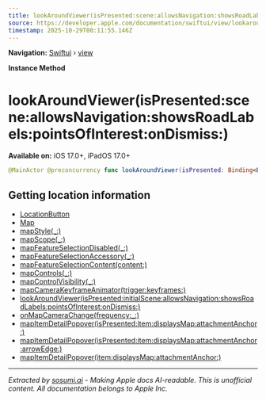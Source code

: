```yaml
---
title: lookAroundViewer(isPresented:scene:allowsNavigation:showsRoadLabels:pointsOfInterest:onDismiss:)
source: https://developer.apple.com/documentation/swiftui/view/lookaroundviewer(ispresented:scene:allowsnavigation:showsroadlabels:pointsofinterest:ondismiss:)
timestamp: 2025-10-29T00:11:55.146Z
---
```


**Navigation:** [Swiftui](/documentation/swiftui) › [view](/documentation/swiftui/view)

**Instance Method**

# lookAroundViewer(isPresented:scene:allowsNavigation:showsRoadLabels:pointsOfInterest:onDismiss:)

**Available on:** iOS 17.0+, iPadOS 17.0+

```swift
@MainActor @preconcurrency func lookAroundViewer(isPresented: Binding<Bool>, scene: Binding<MKLookAroundScene?>, allowsNavigation: Bool = true, showsRoadLabels: Bool = true, pointsOfInterest: PointOfInterestCategories = .all, onDismiss: (() -> Void)? = nil) -> some View
```

## Getting location information

- [LocationButton](/documentation/CoreLocationUI/LocationButton)
- [Map](/documentation/MapKit/Map)
- [mapStyle(_:)](/documentation/swiftui/view/mapstyle(_:))
- [mapScope(_:)](/documentation/swiftui/view/mapscope(_:))
- [mapFeatureSelectionDisabled(_:)](/documentation/swiftui/view/mapfeatureselectiondisabled(_:))
- [mapFeatureSelectionAccessory(_:)](/documentation/swiftui/view/mapfeatureselectionaccessory(_:))
- [mapFeatureSelectionContent(content:)](/documentation/swiftui/view/mapfeatureselectioncontent(content:))
- [mapControls(_:)](/documentation/swiftui/view/mapcontrols(_:))
- [mapControlVisibility(_:)](/documentation/swiftui/view/mapcontrolvisibility(_:))
- [mapCameraKeyframeAnimator(trigger:keyframes:)](/documentation/swiftui/view/mapcamerakeyframeanimator(trigger:keyframes:))
- [lookAroundViewer(isPresented:initialScene:allowsNavigation:showsRoadLabels:pointsOfInterest:onDismiss:)](/documentation/swiftui/view/lookaroundviewer(ispresented:initialscene:allowsnavigation:showsroadlabels:pointsofinterest:ondismiss:))
- [onMapCameraChange(frequency:_:)](/documentation/swiftui/view/onmapcamerachange(frequency:_:))
- [mapItemDetailPopover(isPresented:item:displaysMap:attachmentAnchor:)](/documentation/swiftui/view/mapitemdetailpopover(ispresented:item:displaysmap:attachmentanchor:))
- [mapItemDetailPopover(isPresented:item:displaysMap:attachmentAnchor:arrowEdge:)](/documentation/swiftui/view/mapitemdetailpopover(ispresented:item:displaysmap:attachmentanchor:arrowedge:))
- [mapItemDetailPopover(item:displaysMap:attachmentAnchor:)](/documentation/swiftui/view/mapitemdetailpopover(item:displaysmap:attachmentanchor:))

---

*Extracted by [sosumi.ai](https://sosumi.ai) - Making Apple docs AI-readable.*
*This is unofficial content. All documentation belongs to Apple Inc.*
